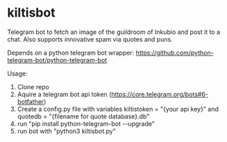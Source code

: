 # kiltisbot

Telegram bot to fetch an image of the guildroom of Inkubio and post it to a chat. Also supports innovative spam via quotes and puns.

Depends on a python telegram bot wrapper: https://github.com/python-telegram-bot/python-telegram-bot

Usage:

1. Clone repo
2. Aquire a telegram bot api token (https://core.telegram.org/bots#6-botfather)
3. Create a config.py file with variables kiltistoken = "{your api key}" and quotedb = "{filename for quote database}.db"
4. run "pip install python-telegram-bot --upgrade"
5. run bot with "python3 kiltisbot.py"
